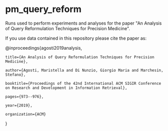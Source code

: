 # pm_query_reform

Runs used to perform experiments and analyses for the paper "An Analysis of Query Reformulation Techniques for Precision Medicine".

If you use data contained in this repository please cite the paper as:

@inproceedings{agosti2019analysis,

    title={An Analysis of Query Reformulation Techniques for Precision Medicine},
  
    author={Agosti, Maristella and Di Nunzio, Giorgio Maria and Marchesin, Stefano},
  
    booktitle={Proceedings of the 42nd International ACM SIGIR Conference on Research and Development in Information Retrieval},
  
    pages={973--976},
  
    year={2019},
    
    organization={ACM}
  
}

